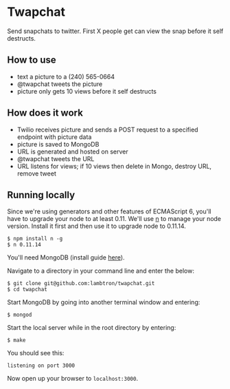 Twapchat
========

Send snapchats to twitter. First X people get can view the snap before it self destructs.

## How to use

- text a picture to a (240) 565-0664
- @twapchat tweets the picture
- picture only gets 10 views before it self destructs

## How does it work

- Twilio receives picture and sends a POST request to a specified endpoint with picture data
- picture is saved to MongoDB
- URL is generated and hosted on server
- @twapchat tweets the URL
- URL listens for views; if 10 views then delete in Mongo, destroy URL, remove tweet

## Running locally

Since we're using generators and other features of ECMAScript 6, you'll have to upgrade your node to at least 0.11. We'll use [n](https://www.npmjs.org/package/n) to manage your node version. Install it first and then use it to upgrade node to 0.11.14.

```
$ npm install n -g
$ n 0.11.14
```

You'll need MongoDB (install guide [here](http://docs.mongodb.org/manual/tutorial/install-mongodb-on-os-x/)).

Navigate to a directory in your command line and enter the below:
```
$ git clone git@github.com:lambtron/twapchat.git
$ cd twapchat
```

Start MongoDB by going into another terminal window and entering:
```
$ mongod
```

Start the local server while in the root directory by entering:
```
$ make
```

You should see this:
```
listening on port 3000
```

Now open up your browser to `localhost:3000`.